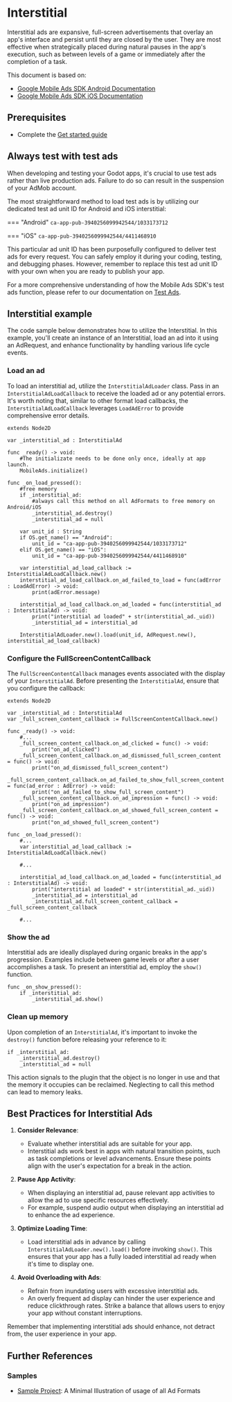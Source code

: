 # Interstitial
Interstitial ads are expansive, full-screen advertisements that overlay an app's interface and persist until they are closed by the user. They are most effective when strategically placed during natural pauses in the app's execution, such as between levels of a game or immediately after the completion of a task.

This document is based on:

- [Google Mobile Ads SDK Android Documentation](https://developers.google.com/admob/android/interstitial)
- [Google Mobile Ads SDK iOS Documentation](https://developers.google.com/admob/ios/interstitial)

## Prerequisites
- Complete the [Get started guide](../README.md)

## Always test with test ads

When developing and testing your Godot apps, it's crucial to use test ads rather than live production ads. Failure to do so can result in the suspension of your AdMob account.

The most straightforward method to load test ads is by utilizing our dedicated test ad unit ID for Android and iOS interstitial:

=== "Android"
    ```
    ca-app-pub-3940256099942544/1033173712
    ```

=== "iOS"
    ```
    ca-app-pub-3940256099942544/4411468910
    ```

This particular ad unit ID has been purposefully configured to deliver test ads for every request. You can safely employ it during your coding, testing, and debugging phases. However, remember to replace this test ad unit ID with your own when you are ready to publish your app.

For a more comprehensive understanding of how the Mobile Ads SDK's test ads function, please refer to our documentation on [Test Ads](../enable_test_ads.md).


## Interstitial example

The code sample below demonstrates how to utilize the Interstitial. In this example, you'll create an instance of an Interstitial, load an ad into it using an AdRequest, and enhance functionality by handling various life cycle events.


### Load an ad
To load an interstitial ad, utilize the `InterstitialAdLoader` class. Pass in an `InterstitialAdLoadCallback` to receive the loaded ad or any potential errors. It's worth noting that, similar to other format load callbacks, the `InterstitialAdLoadCallback` leverages `LoadAdError` to provide comprehensive error details.

```gdscript linenums="1" hl_lines="30"
extends Node2D

var _interstitial_ad : InterstitialAd

func _ready() -> void:
    #The initializate needs to be done only once, ideally at app launch.
	MobileAds.initialize()

func _on_load_pressed():
	#free memory
	if _interstitial_ad:
		#always call this method on all AdFormats to free memory on Android/iOS
		_interstitial_ad.destroy()
		_interstitial_ad = null

	var unit_id : String
	if OS.get_name() == "Android":
		unit_id = "ca-app-pub-3940256099942544/1033173712"
	elif OS.get_name() == "iOS":
		unit_id = "ca-app-pub-3940256099942544/4411468910"

	var interstitial_ad_load_callback := InterstitialAdLoadCallback.new()
	interstitial_ad_load_callback.on_ad_failed_to_load = func(adError : LoadAdError) -> void:
		print(adError.message)

	interstitial_ad_load_callback.on_ad_loaded = func(interstitial_ad : InterstitialAd) -> void:
		print("interstitial ad loaded" + str(interstitial_ad._uid))
		_interstitial_ad = interstitial_ad

	InterstitialAdLoader.new().load(unit_id, AdRequest.new(), interstitial_ad_load_callback)

```

### Configure the FullScreenContentCallback
The `FullScreenContentCallback` manages events associated with the display of your `InterstitialAd`. Before presenting the `InterstitialAd`, ensure that you configure the callback:

```gdscript linenums="1" hl_lines="28"
extends Node2D

var _interstitial_ad : InterstitialAd
var _full_screen_content_callback := FullScreenContentCallback.new()

func _ready() -> void:
	#...
	_full_screen_content_callback.on_ad_clicked = func() -> void:
		print("on_ad_clicked")
	_full_screen_content_callback.on_ad_dismissed_full_screen_content = func() -> void:
		print("on_ad_dismissed_full_screen_content")
	_full_screen_content_callback.on_ad_failed_to_show_full_screen_content = func(ad_error : AdError) -> void:
		print("on_ad_failed_to_show_full_screen_content")
	_full_screen_content_callback.on_ad_impression = func() -> void:
		print("on_ad_impression")
	_full_screen_content_callback.on_ad_showed_full_screen_content = func() -> void:
		print("on_ad_showed_full_screen_content")

func _on_load_pressed():
	#...
	var interstitial_ad_load_callback := InterstitialAdLoadCallback.new()

	#...

	interstitial_ad_load_callback.on_ad_loaded = func(interstitial_ad : InterstitialAd) -> void:
		print("interstitial ad loaded" + str(interstitial_ad._uid))
		_interstitial_ad = interstitial_ad
		_interstitial_ad.full_screen_content_callback = _full_screen_content_callback

	#...

```

### Show the ad

Interstitial ads are ideally displayed during organic breaks in the app's progression. Examples include between game levels or after a user accomplishes a task. To present an interstitial ad, employ the `show()` function.


```gdscript linenums="1" hl_lines="3"
func _on_show_pressed():
	if _interstitial_ad:
		_interstitial_ad.show()
```

### Clean up memory

Upon completion of an `InterstitialAd`, it's important to invoke the `destroy()` function before releasing your reference to it:

```gdscript 
if _interstitial_ad:
	_interstitial_ad.destroy()
	_interstitial_ad = null
```


This action signals to the plugin that the object is no longer in use and that the memory it occupies can be reclaimed. Neglecting to call this method can lead to memory leaks.

## Best Practices for Interstitial Ads

1. **Consider Relevance**:
    - Evaluate whether interstitial ads are suitable for your app.
    - Interstitial ads work best in apps with natural transition points, such as task completions or level advancements. Ensure these points align with the user's expectation for a break in the action.

2. **Pause App Activity**:
    - When displaying an interstitial ad, pause relevant app activities to allow the ad to use specific resources effectively.
    - For example, suspend audio output when displaying an interstitial ad to enhance the ad experience.

3. **Optimize Loading Time**:
    - Load interstitial ads in advance by calling `InterstitialAdLoader.new().load()` before invoking `show()`. This ensures that your app has a fully loaded interstitial ad ready when it's time to display one.

4. **Avoid Overloading with Ads**:
    - Refrain from inundating users with excessive interstitial ads.
    - An overly frequent ad display can hinder the user experience and reduce clickthrough rates. Strike a balance that allows users to enjoy your app without constant interruptions.

Remember that implementing interstitial ads should enhance, not detract from, the user experience in your app.

## Further References

### Samples
- [Sample Project](https://github.com/poingstudios/godot-admob-plugin/tree/master/addons/admob/sample): A Minimal Illustration of usage of all Ad Formats
